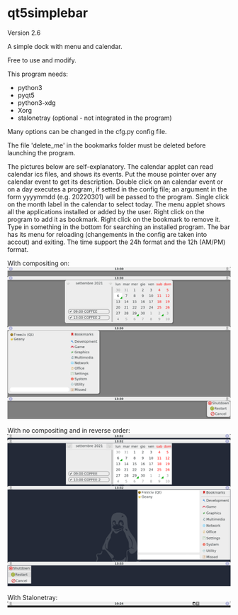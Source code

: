 # qt5simplebar

Version 2.6

A simple dock with menu and calendar.

Free to use and modify.

This program needs:
- python3
- pyqt5
- python3-xdg
- Xorg
- stalonetray (optional - not integrated in the program)

Many options can be changed in the cfg.py config file.

The file 'delete_me' in the bookmarks folder must be deleted before launching the program.

The pictures below are self-explanatory.
The calendar applet can read calendar ics files, and shows its events. Put the mouse pointer over any calendar event to get its description. Double click on an calendar event or on a day executes a program, if setted in the config file; an argument in the form yyyymmdd (e.g. 20220301) will be passed to the program. Single click on the month label in the calendar to select today. The menu applet shows all the applications installed or added by the user. Right click on the program to add it as bookmark. Right click on the bookmark to remove it. Type in something in the bottom for searching an installed program. The bar has its menu for reloading (changements in the config are taken into accout) and exiting.
The time support the 24h format and the 12h (AM/PM) format.

With compositing on:
![My image](https://github.com/frank038/qt5simplebar/blob/main/screenshot1.png)

With no compositing and in reverse order:
![My image](https://github.com/frank038/qt5simplebar/blob/main/screenshot2.png)

With Stalonetray:
![My image](https://github.com/frank038/qt5simplebar/blob/main/screenshot3.png)
